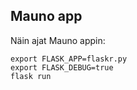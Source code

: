 ## Mauno app 

Näin ajat Mauno appin:

```
export FLASK_APP=flaskr.py
export FLASK_DEBUG=true
flask run
```